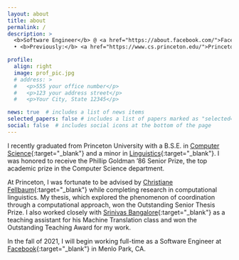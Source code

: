 ```yaml
---
layout: about
title: about
permalink: /
description: >
  <b>Software Engineer</b> @ <a href="https://about.facebook.com/">Facebook</a>
  • <b>Previously:</b> <a href="https://www.cs.princeton.edu/">Princeton CS</a>

profile:
  align: right
  image: prof_pic.jpg
  # address: >
  #   <p>555 your office number</p>
  #   <p>123 your address street</p>
  #   <p>Your City, State 12345</p>

news: true  # includes a list of news items
selected_papers: false # includes a list of papers marked as "selected={true}"
social: false  # includes social icons at the bottom of the page
---
```


I recently graduated from Princeton University with a B.S.E. in
[Computer Science](https://www.cs.princeton.edu/){:target="\_blank"} and
a minor in [Linguistics](https://linguistics.princeton.edu/){:target="\_blank"}.
I was honored to receive the Phillip Goldman ’86 Senior Prize, the top academic prize in
the Computer Science department.

At Princeton, I was fortunate to be advised by [Christiane Fellbaum](https://www.cs.princeton.edu/~fellbaum/){:target="\_blank"}
while completing research in computational linguistics. My thesis, which explored
the phenomenon of coordination through a computational approach, won the
Outstanding Senior Thesis Prize. I also worked closely with [Srinivas Bangalore](https://sbangalore.com/){:target="\_blank"}
as a teaching assistant for his Machine Translation class and won the
Outstanding Teaching Award for my work.

In the fall of 2021, I will begin working full-time as a Software Engineer at [Facebook](https://about.facebook.com/){:target="\_blank"} in Menlo Park, CA.